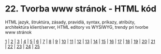 # 22. Tvorba www stránok - HTML kód
HTML jazyk, štruktúra, zásady, pravidlá, syntax, príkazy, atribúty, architektúra klient/server, HTML editory vs WYSIWYG, trendy pri tvorbe www stránok

[1](https://jesuschrist69.github.io/maturitne-otazky-SPSIT-KNM-2023/LYC/) | [2](https://jesuschrist69.github.io/maturitne-otazky-SPSIT-KNM-2023/LYC2/) | [3](https://jesuschrist69.github.io/maturitne-otazky-SPSIT-KNM-2023/LYC3/) | [4](https://jesuschrist69.github.io/maturitne-otazky-SPSIT-KNM-2023/LYC4/) | [5](https://jesuschrist69.github.io/maturitne-otazky-SPSIT-KNM-2023/LYC5/) | [6](https://jesuschrist69.github.io/maturitne-otazky-SPSIT-KNM-2023/LYC6/) | [7](https://jesuschrist69.github.io/maturitne-otazky-SPSIT-KNM-2023/LYC7/) | [8](https://jesuschrist69.github.io/maturitne-otazky-SPSIT-KNM-2023/LYC8/) | [9](https://jesuschrist69.github.io/maturitne-otazky-SPSIT-KNM-2023/LYC9/) | [10](https://jesuschrist69.github.io/maturitne-otazky-SPSIT-KNM-2023/LYC10/) | [11](https://jesuschrist69.github.io/maturitne-otazky-SPSIT-KNM-2023/LYC11/) | [12](https://jesuschrist69.github.io/maturitne-otazky-SPSIT-KNM-2023/LYC12/) | [13](https://jesuschrist69.github.io/maturitne-otazky-SPSIT-KNM-2023/LYC13/) | [14](https://jesuschrist69.github.io/maturitne-otazky-SPSIT-KNM-2023/LYC14/) | [15](https://jesuschrist69.github.io/maturitne-otazky-SPSIT-KNM-2023/LYC15/) | [16](https://jesuschrist69.github.io/maturitne-otazky-SPSIT-KNM-2023/LYC16/) | [17](https://jesuschrist69.github.io/maturitne-otazky-SPSIT-KNM-2023/LYC17/) | [18](https://jesuschrist69.github.io/maturitne-otazky-SPSIT-KNM-2023/LYC18/) | [19](https://jesuschrist69.github.io/maturitne-otazky-SPSIT-KNM-2023/LYC19/) | [20](https://jesuschrist69.github.io/maturitne-otazky-SPSIT-KNM-2023/LYC20/) | [21](https://jesuschrist69.github.io/maturitne-otazky-SPSIT-KNM-2023/LYC21/) | [22](https://jesuschrist69.github.io/maturitne-otazky-SPSIT-KNM-2023/LYC22/) | [23](https://jesuschrist69.github.io/maturitne-otazky-SPSIT-KNM-2023/LYC23/) | [24](https://jesuschrist69.github.io/maturitne-otazky-SPSIT-KNM-2023/LYC24/) | [25](https://jesuschrist69.github.io/maturitne-otazky-SPSIT-KNM-2023/LYC25/)
